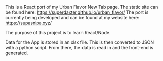 This is a React port of my Urban Flavor New Tab page.
The static site can be found here: https://superdaxter.github.io/urban_flavor/
The port is currently being developed and can be found at my website here: https://supasnipa.xyz/

The purpose of this project is to learn React/Node.

Data for the App is stored in an xlsx file. This is then converted to JSON with a python script. From there, the data is read in and the front-end is generated.
